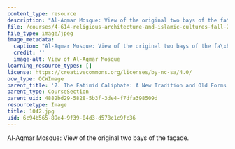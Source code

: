 ```yaml
---
content_type: resource
description: "Al-Aqmar Mosque: View of the original two bays of the fa\xE7ade."
file: /courses/4-614-religious-architecture-and-islamic-cultures-fall-2002/6c94b56589e49f3904d3d578c1c9fc36_1042.jpg
file_type: image/jpeg
image_metadata:
  caption: "Al-Aqmar Mosque: View of the original two bays of the fa\xE7ade."
  credit: ''
  image-alt: View of Al-Aqmar Mosque
learning_resource_types: []
license: https://creativecommons.org/licenses/by-nc-sa/4.0/
ocw_type: OCWImage
parent_title: '7. The Fatimid Caliphate: A New Tradition and Old Forms'
parent_type: CourseSection
parent_uid: 4882bd29-5828-5b3f-3de4-f7dfa398509d
resourcetype: Image
title: 1042.jpg
uid: 6c94b565-89e4-9f39-04d3-d578c1c9fc36
---
```

Al-Aqmar Mosque: View of the original two bays of the façade.